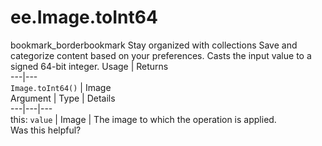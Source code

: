  
#  ee.Image.toInt64
bookmark_borderbookmark Stay organized with collections  Save and categorize content based on your preferences.
Casts the input value to a signed 64-bit integer.
Usage | Returns  
---|---  
`Image.toInt64()` | Image  
Argument | Type | Details  
---|---|---  
this: `value` | Image | The image to which the operation is applied.  
Was this helpful?
